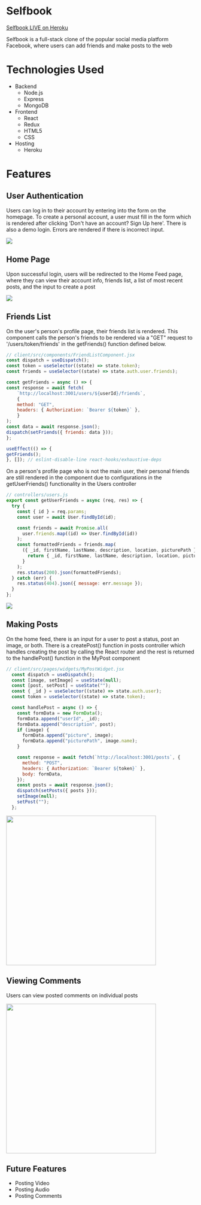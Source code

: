# Selfbook

[Selfbook LIVE on Heroku](https://selfbooksb.herokuapp.com/)

Selfbook is a full-stack clone of the popular social media platform Facebook, where users can add friends and make posts to the web

# Technologies Used

* Backend 
  * Node.js
  * Express
  * MongoDB
* Frontend
  * React
  * Redux
  * HTML5
  * CSS
* Hosting
  * Heroku

# Features

## User Authentication

Users can log in to their account by entering into the form on the homepage. To create a personal account, a user must fill in the form which is rendered after clicking 'Don't have an account? Sign Up here'. There is also a demo login. Errors are rendered if there is incorrect input.

<img src="public/assets/LoginPage.png"></img>

## Home Page

Upon successful login, users will be redirected to the Home Feed page, where they can view their account info, friends list, a list of most recent posts, and the input to create a post

<img src="public/assets/HomeFeed.png"></img>

## Friends List

On the user's person's profile page, their friends list is rendered. This component calls the person's friends to be rendered via a "GET" request to '/users/token/friends' in the getFriends() function defined below. 

```javascript
// client/src/components/FriendListComponent.jsx
const dispatch = useDispatch();
const token = useSelector((state) => state.token);
const friends = useSelector((state) => state.auth.user.friends);

const getFriends = async () => {
const response = await fetch(
    `http://localhost:3001/users/${userId}/friends`,
    {
    method: "GET",
    headers: { Authorization: `Bearer ${token}` },
    }
);
const data = await response.json();
dispatch(setFriends({ friends: data }));
};

useEffect(() => {
getFriends();
}, []); // eslint-disable-line react-hooks/exhaustive-deps

```

On a person's profile page who is not the main user, their personal friends are still rendered in the component due to configurations in the getUserFriends() functionality in the Users controller

```javascript
// controllers/users.js
export const getUserFriends = async (req, res) => {
  try {
    const { id } = req.params;
    const user = await User.findById(id);

    const friends = await Promise.all(
      user.friends.map((id) => User.findById(id))
    );
    const formattedFriends = friends.map(
      ({ _id, firstName, lastName, description, location, picturePath }) => {
        return { _id, firstName, lastName, description, location, picturePath };
      }
    );
    res.status(200).json(formattedFriends);
  } catch (err) {
    res.status(404).json({ message: err.message });
  }
};

```

<img src="public/assets/ProfilePage.png"></img>

## Making Posts

On the home feed, there is an input for a user to post a status, post an image, or both. There is a createPost() function in posts controller which handles creating the post by calling the React router and the rest is returned to the handlePost() function in the MyPost component

```javascript
// client/src/pages/widgets/MyPostWidget.jsx
  const dispatch = useDispatch();
  const [image, setImage] = useState(null);
  const [post, setPost] = useState("");
  const { _id } = useSelector((state) => state.auth.user);
  const token = useSelector((state) => state.token);

  const handlePost = async () => {
    const formData = new FormData();
    formData.append("userId", _id);
    formData.append("description", post);
    if (image) {
      formData.append("picture", image);
      formData.append("picturePath", image.name);
    }

    const response = await fetch(`http://localhost:3001/posts`, {
      method: "POST",
      headers: { Authorization: `Bearer ${token}` },
      body: formData,
    });
    const posts = await response.json();
    dispatch(setPosts({ posts }));
    setImage(null);
    setPost("");
  };

```

<img width="400px" src="public/assets/MakePost.png"></img>

## Viewing Comments

Users can view posted comments on individual posts

<img width="400px" src="public/assets/Comments.png"></img>

## Future Features
* Posting Video 
* Posting Audio
* Posting Comments